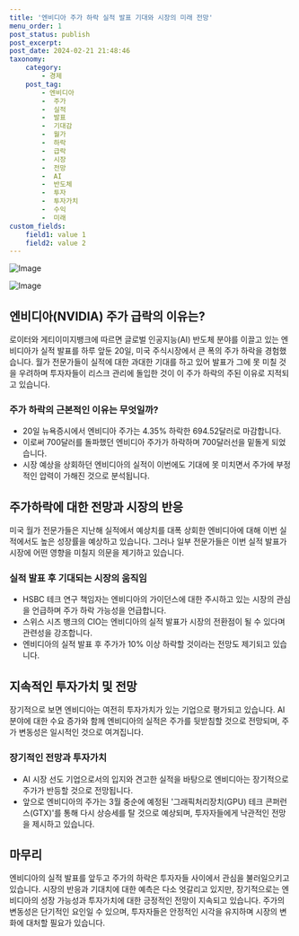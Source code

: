 ```yaml
---
title: '엔비디아 주가 하락 실적 발표 기대와 시장의 미래 전망'
menu_order: 1
post_status: publish
post_excerpt: 
post_date: 2024-02-21 21:48:46
taxonomy:
    category:
        - 경제
    post_tag:
        - 엔비디아
        -  주가
        -  실적
        -  발표
        -  기대감
        -  월가
        -  하락
        -  급락
        -  시장
        -  전망
        -  AI
        -  반도체
        -  투자
        -  투자가치
        -  수익
        -  미래
custom_fields:
    field1: value 1
    field2: value 2
---
```


![Image](https://imgnews.pstatic.net/image/016/2024/02/21/20240221050013_0_20240221081201220.jpg?type=w647)

![Image](https://imgnews.pstatic.net/image/016/2024/02/21/20240221050014_0_20240221081201226.jpg?type=w647)

## 엔비디아(NVIDIA) 주가 급락의 이유는?
로이터와 게티이미지뱅크에 따르면 글로벌 인공지능(AI) 반도체 분야를 이끌고 있는 엔비디아가 실적 발표를 하루 앞둔 20일, 미국 주식시장에서 큰 폭의 주가 하락을 경험했습니다. 월가 전문가들이 실적에 대한 과대한 기대를 하고 있어 발표가 그에 못 미칠 것을 우려하며 투자자들이 리스크 관리에 돌입한 것이 이 주가 하락의 주된 이유로 지적되고 있습니다.
### 주가 하락의 근본적인 이유는 무엇일까?
- 20일 뉴욕증시에서 엔비디아 주가는 4.35% 하락한 694.52달러로 마감합니다.
- 이로써 700달러를 돌파했던 엔비디아 주가가 하락하며 700달러선을 밑돌게 되었습니다.
- 시장 예상을 상회하던 엔비디아의 실적이 이번에도 기대에 못 미치면서 주가에 부정적인 압력이 가해진 것으로 분석됩니다.
## 주가하락에 대한 전망과 시장의 반응
미국 월가 전문가들은 지난해 실적에서 예상치를 대폭 상회한 엔비디아에 대해 이번 실적에서도 높은 성장률을 예상하고 있습니다. 그러나 일부 전문가들은 이번 실적 발표가 시장에 어떤 영향을 미칠지 의문을 제기하고 있습니다.
### 실적 발표 후 기대되는 시장의 움직임
- HSBC 테크 연구 책임자는 엔비디아의 가이던스에 대한 주시하고 있는 시장의 관심을 언급하며 주가 하락 가능성을 언급합니다.
- 스위스 시즈 뱅크의 CIO는 엔비디아의 실적 발표가 시장의 전환점이 될 수 있다며 관련성을 강조합니다.
- 엔비디아의 실적 발표 후 주가가 10% 이상 하락할 것이라는 전망도 제기되고 있습니다.
## 지속적인 투자가치 및 전망
장기적으로 보면 엔비디아는 여전히 투자가치가 있는 기업으로 평가되고 있습니다. AI 분야에 대한 수요 증가와 함께 엔비디아의 실적은 주가를 뒷받침할 것으로 전망되며, 주가 변동성은 일시적인 것으로 여겨집니다.
### 장기적인 전망과 투자가치
- AI 시장 선도 기업으로서의 입지와 견고한 실적을 바탕으로 엔비디아는 장기적으로 주가가 반등할 것으로 전망됩니다.
- 앞으로 엔비디아의 주가는 3월 중순에 예정된 '그래픽처리장치(GPU) 테크 콘퍼런스(GTX)'를 통해 다시 상승세를 탈 것으로 예상되며, 투자자들에게 낙관적인 전망을 제시하고 있습니다.
## 마무리
엔비디아의 실적 발표를 앞두고 주가의 하락은 투자자들 사이에서 관심을 불러일으키고 있습니다. 시장의 반응과 기대치에 대한 예측은 다소 엇갈리고 있지만, 장기적으로는 엔비디아의 성장 가능성과 투자가치에 대한 긍정적인 전망이 지속되고 있습니다. 주가의 변동성은 단기적인 요인일 수 있으며, 투자자들은 안정적인 시각을 유지하며 시장의 변화에 대처할 필요가 있습니다.
